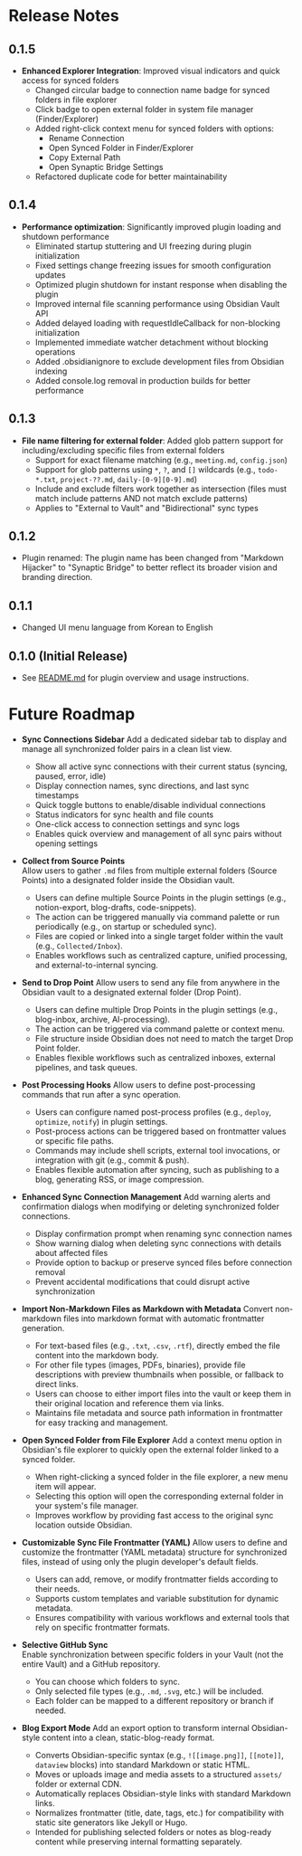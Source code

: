 # Release Notes

## 0.1.5

- **Enhanced Explorer Integration**: Improved visual indicators and quick access for synced folders
  - Changed circular badge to connection name badge for synced folders in file explorer
  - Click badge to open external folder in system file manager (Finder/Explorer)
  - Added right-click context menu for synced folders with options:
    - Rename Connection
    - Open Synced Folder in Finder/Explorer
    - Copy External Path
    - Open Synaptic Bridge Settings
  - Refactored duplicate code for better maintainability

## 0.1.4

- **Performance optimization**: Significantly improved plugin loading and shutdown performance
  - Eliminated startup stuttering and UI freezing during plugin initialization
  - Fixed settings change freezing issues for smooth configuration updates
  - Optimized plugin shutdown for instant response when disabling the plugin
  - Improved internal file scanning performance using Obsidian Vault API
  - Added delayed loading with requestIdleCallback for non-blocking initialization
  - Implemented immediate watcher detachment without blocking operations
  - Added .obsidianignore to exclude development files from Obsidian indexing
  - Added console.log removal in production builds for better performance

## 0.1.3

- **File name filtering for external folder**: Added glob pattern support for including/excluding specific files from external folders
  - Support for exact filename matching (e.g., `meeting.md`, `config.json`)
  - Support for glob patterns using `*`, `?`, and `[]` wildcards (e.g., `todo-*.txt`, `project-??.md`, `daily-[0-9][0-9].md`)
  - Include and exclude filters work together as intersection (files must match include patterns AND not match exclude patterns)
  - Applies to "External to Vault" and "Bidirectional" sync types

## 0.1.2

- Plugin renamed: The plugin name has been changed from "Markdown Hijacker" to "Synaptic Bridge" to better reflect its broader vision and branding direction.

## 0.1.1

- Changed UI menu language from Korean to English

## 0.1.0 (Initial Release)

- See [README.md](./README.md) for plugin overview and usage instructions. 

# Future Roadmap

- **Sync Connections Sidebar**
  Add a dedicated sidebar tab to display and manage all synchronized folder pairs in a clean list view.
  - Show all active sync connections with their current status (syncing, paused, error, idle)
  - Display connection names, sync directions, and last sync timestamps
  - Quick toggle buttons to enable/disable individual connections
  - Status indicators for sync health and file counts
  - One-click access to connection settings and sync logs
  - Enables quick overview and management of all sync pairs without opening settings

- **Collect from Source Points**  
  Allow users to gather `.md` files from multiple external folders (Source Points) into a designated folder inside the Obsidian vault.  
  - Users can define multiple Source Points in the plugin settings (e.g., notion-export, blog-drafts, code-snippets).  
  - The action can be triggered manually via command palette or run periodically (e.g., on startup or scheduled sync).  
  - Files are copied or linked into a single target folder within the vault (e.g., `Collected/Inbox`).  
  - Enables workflows such as centralized capture, unified processing, and external-to-internal syncing.

- **Send to Drop Point**
  Allow users to send any file from anywhere in the Obsidian vault to a designated external folder (Drop Point).
  - Users can define multiple Drop Points in the plugin settings (e.g., blog-inbox, archive, AI-processing).
  - The action can be triggered via command palette or context menu.
  - File structure inside Obsidian does not need to match the target Drop Point folder.
  - Enables flexible workflows such as centralized inboxes, external pipelines, and task queues.

- **Post Processing Hooks**
  Allow users to define post-processing commands that run after a sync operation.
  - Users can configure named post-process profiles (e.g., `deploy`, `optimize`, `notify`) in plugin settings.
  - Post-process actions can be triggered based on frontmatter values or specific file paths.
  - Commands may include shell scripts, external tool invocations, or integration with git (e.g., commit & push).
  - Enables flexible automation after syncing, such as publishing to a blog, generating RSS, or image compression.

- **Enhanced Sync Connection Management**
  Add warning alerts and confirmation dialogs when modifying or deleting synchronized folder connections.
  - Display confirmation prompt when renaming sync connection names
  - Show warning dialog when deleting sync connections with details about affected files
  - Provide option to backup or preserve synced files before connection removal
  - Prevent accidental modifications that could disrupt active synchronization

- **Import Non-Markdown Files as Markdown with Metadata**
  Convert non-markdown files into markdown format with automatic frontmatter generation.
  - For text-based files (e.g., `.txt`, `.csv`, `.rtf`), directly embed the file content into the markdown body.
  - For other file types (images, PDFs, binaries), provide file descriptions with preview thumbnails when possible, or fallback to direct links.
  - Users can choose to either import files into the vault or keep them in their original location and reference them via links.
  - Maintains file metadata and source path information in frontmatter for easy tracking and management.

- **Open Synced Folder from File Explorer**
  Add a context menu option in Obsidian's file explorer to quickly open the external folder linked to a synced folder.
  - When right-clicking a synced folder in the file explorer, a new menu item will appear.
  - Selecting this option will open the corresponding external folder in your system's file manager.
  - Improves workflow by providing fast access to the original sync location outside Obsidian.

- **Customizable Sync File Frontmatter (YAML)**
  Allow users to define and customize the frontmatter (YAML metadata) structure for synchronized files, instead of using only the plugin developer's default fields.
  - Users can add, remove, or modify frontmatter fields according to their needs.
  - Supports custom templates and variable substitution for dynamic metadata.
  - Ensures compatibility with various workflows and external tools that rely on specific frontmatter formats.

- **Selective GitHub Sync**  
  Enable synchronization between specific folders in your Vault (not the entire Vault) and a GitHub repository.  
  - You can choose which folders to sync.
  - Only selected file types (e.g., `.md`, `.svg`, etc.) will be included.
  - Each folder can be mapped to a different repository or branch if needed.

- **Blog Export Mode**
  Add an export option to transform internal Obsidian-style content into a clean, static-blog-ready format.  
  - Converts Obsidian-specific syntax (e.g., `![[image.png]]`, `[[note]]`, `dataview` blocks) into standard Markdown or static HTML.  
  - Moves or uploads image and media assets to a structured `assets/` folder or external CDN.  
  - Automatically replaces Obsidian-style links with standard Markdown links.  
  - Normalizes frontmatter (title, date, tags, etc.) for compatibility with static site generators like Jekyll or Hugo.  
  - Intended for publishing selected folders or notes as blog-ready content while preserving internal formatting separately.